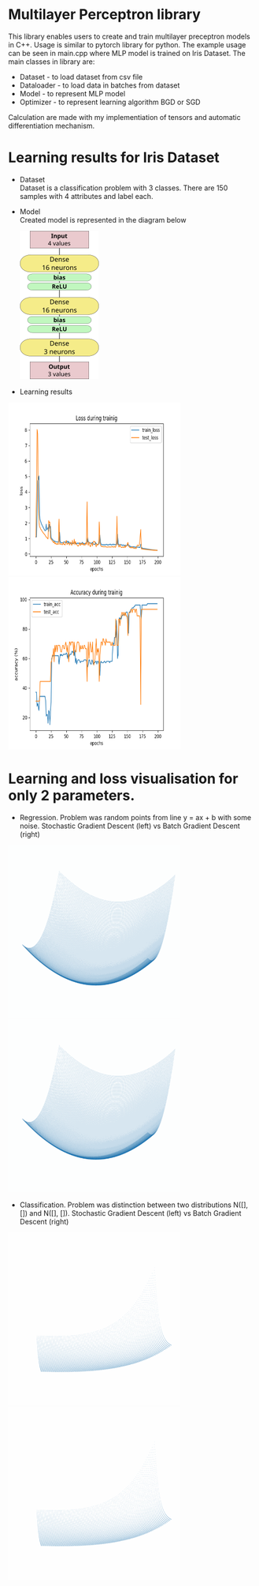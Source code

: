 # Multilayer Perceptron library

This library enables users to create and train multilayer preceptron models in C++. Usage is similar to pytorch library for python.
The example usage can be seen in main.cpp where MLP model is trained on Iris Dataset. The main classes in library are:
+ Dataset - to load dataset from csv file
+ Dataloader - to load data in batches from dataset
+ Model - to represent MLP model
+ Optimizer - to represent learning algorithm BGD or SGD
  
Calculation are made with my implementiation of tensors and automatic differentiation mechanism.


# Learning results for Iris Dataset
+ Dataset \
  Dataset is a classification problem with 3 classes. There are 150 samples with 4 attributes and label each.
   
+ Model \
  Created model is represented in the diagram below
  <p>
  <img src="https://github.com/kogelbezmogel/MLP/blob/master/model_architecture.png" width="160" height="300"/>
  </p>

+ Learning results
<p float="left">
  <img src="https://github.com/kogelbezmogel/MLP/blob/master/training_loss.png" width="350" height="350"/>
  <img src="https://github.com/kogelbezmogel/MLP/blob/master/training_accuracy.png" width="350" height="350"/>
</p>
  

# Learning and loss visualisation for only 2 parameters.
+ Regression. Problem was random points from line y = ax + b with some noise. Stochastic Gradient Descent (left) vs Batch Gradient Descent (right)
<p float="left">
  <img src="https://github.com/kogelbezmogel/MLP/blob/master/learning_regression_sgd.gif" width="350" height="350"/>
  <img src="https://github.com/kogelbezmogel/MLP/blob/master/learning_regression_bgd.gif" width="350" height="350"/>
</p>

+ Classification. Problem was distinction between two distributions N([], []) and N([], []). Stochastic Gradient Descent (left) vs Batch Gradient Descent (right)
<p float="left">
  <img src="https://github.com/kogelbezmogel/MLP/blob/master/learning_classification_sgd.gif" width="350" height="350"/>
  <img src="https://github.com/kogelbezmogel/MLP/blob/master/learning_classification_bgd.gif" width="350" height="350"/>
</p>
